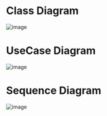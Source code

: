# Class Diagram
![image](https://github.com/user-attachments/assets/88da01ab-50c4-4c5e-9f53-999c598d5031)

# UseCase Diagram
![image](https://github.com/user-attachments/assets/bd0f1c76-a803-43fc-a315-3c7aeb55ef6d)

# Sequence Diagram 
![image](https://github.com/user-attachments/assets/2cb39fac-81b3-49b4-8942-a3395e7c438f)




